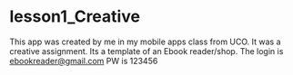 # lesson1_Creative

This app was created by me in my mobile apps class from UCO. It was a creative assignment. Its a template of an Ebook reader/shop. 
The login is ebookreader@gmail.com
PW is 123456
